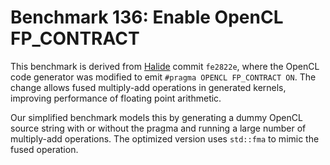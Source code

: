 # Benchmark 136: Enable OpenCL FP_CONTRACT

This benchmark is derived from [Halide](https://github.com/halide/Halide) commit `fe2822e`, where the OpenCL code generator was modified to emit
`#pragma OPENCL FP_CONTRACT ON`. The change allows fused multiply-add operations
in generated kernels, improving performance of floating point arithmetic.

Our simplified benchmark models this by generating a dummy OpenCL source string
with or without the pragma and running a large number of multiply-add
operations. The optimized version uses `std::fma` to mimic the fused operation.
